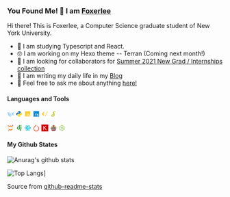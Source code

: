 ### You Found Me! 🤪 I am [Foxerlee](https://github.com/FoxerLee)

Hi there! This is Foxerlee, a Computer Science graduate student of New York University.

- 🧐 I am studying Typescript and React.
- 🤓 I am working on my Hexo theme -- Terran (Coming next month!)
- 🤯 I am looking for collaborators for [Summer 2021 New Grad / Internships collection](https://github.com/FoxerLee/summer2021newGrad)
- 🤩 I am writing my daily life in my [Blog](https://www.foxerlee.top/)
- 🥳 Feel free to ask me about anything [here!](https://github.com/FoxerLee/Foxerlee/issues)


#### Languages and Tools

![tex.png](assets/tex.png)
![python.png](assets/python.png)
![javascript.png](assets/javascript.png)
![typescript.png](assets/typescript.png)
![ejs.png](assets/ejs.png)
![stylus.png](assets/stylus.png)

![jupyter.png](assets/jupyter.png)
![django.png](assets/django.png)
![react.png](assets/react.png)
![pytorch.png](assets/pytorch.png)
![keras.png](assets/keras.png)
![travis.png](assets/travis.png)
![nodejs.png](assets/nodejs.png)

#### My Github States

![Anurag's github stats](https://github-readme-stats.vercel.app/api?username=Foxerlee&show_icons=true&count_private=true&hide=stars)

![Top Langs](https://github-readme-stats.vercel.app/api/top-langs/?username=Foxerlee&layout=compact)]

Source from [github-readme-stats](https://github.com/anuraghazra/github-readme-stats)

